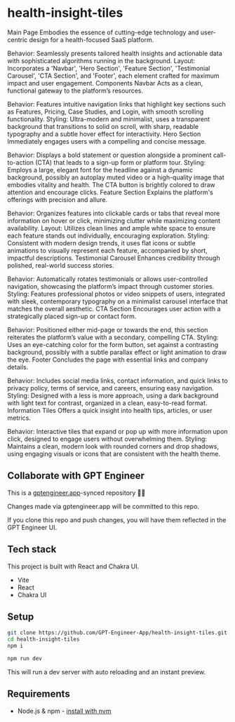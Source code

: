 # health-insight-tiles

Main Page
Embodies the essence of cutting-edge technology and user-centric design for a health-focused SaaS platform.

Behavior: Seamlessly presents tailored health insights and actionable data with sophisticated algorithms running in the background.
Layout: Incorporates a 'Navbar', 'Hero Section', 'Feature Section', 'Testimonial Carousel', 'CTA Section', and 'Footer', each element crafted for maximum impact and user engagement.
Components
Navbar
Acts as a clean, functional gateway to the platform’s resources.

Behavior: Features intuitive navigation links that highlight key sections such as Features, Pricing, Case Studies, and Login, with smooth scrolling functionality.
Styling: Ultra-modern and minimalist, uses a transparent background that transitions to solid on scroll, with sharp, readable typography and a subtle hover effect for interactivity.
Hero Section
Immediately engages users with a compelling and concise message.

Behavior: Displays a bold statement or question alongside a prominent call-to-action (CTA) that leads to a sign-up form or platform tour.
Styling: Employs a large, elegant font for the headline against a dynamic background, possibly an autoplay muted video or a high-quality image that embodies vitality and health. The CTA button is brightly colored to draw attention and encourage clicks.
Feature Section
Explains the platform's offerings with precision and allure.

Behavior: Organizes features into clickable cards or tabs that reveal more information on hover or click, minimizing clutter while maximizing content availability.
Layout: Utilizes clean lines and ample white space to ensure each feature stands out individually, encouraging exploration.
Styling: Consistent with modern design trends, it uses flat icons or subtle animations to visually represent each feature, accompanied by short, impactful descriptions.
Testimonial Carousel
Enhances credibility through polished, real-world success stories.

Behavior: Automatically rotates testimonials or allows user-controlled navigation, showcasing the platform’s impact through customer stories.
Styling: Features professional photos or video snippets of users, integrated with sleek, contemporary typography on a minimalist carousel interface that matches the overall aesthetic.
CTA Section
Encourages user action with a strategically placed sign-up or contact form.

Behavior: Positioned either mid-page or towards the end, this section reiterates the platform’s value with a secondary, compelling CTA.
Styling: Uses an eye-catching color for the form button, set against a contrasting background, possibly with a subtle parallax effect or light animation to draw the eye.
Footer
Concludes the page with essential links and company details.

Behavior: Includes social media links, contact information, and quick links to privacy policy, terms of service, and careers, ensuring easy navigation.
Styling: Designed with a less is more approach, using a dark background with light text for contrast, organized in a clean, easy-to-read format.
Information Tiles
Offers a quick insight into health tips, articles, or user metrics.

Behavior: Interactive tiles that expand or pop up with more information upon click, designed to engage users without overwhelming them.
Styling: Maintains a clean, modern look with rounded corners and drop shadows, using engaging visuals or icons that are consistent with the health theme.

## Collaborate with GPT Engineer

This is a [gptengineer.app](https://gptengineer.app)-synced repository 🌟🤖

Changes made via gptengineer.app will be committed to this repo.

If you clone this repo and push changes, you will have them reflected in the GPT Engineer UI.

## Tech stack

This project is built with React and Chakra UI.

- Vite
- React
- Chakra UI

## Setup

```sh
git clone https://github.com/GPT-Engineer-App/health-insight-tiles.git
cd health-insight-tiles
npm i
```

```sh
npm run dev
```

This will run a dev server with auto reloading and an instant preview.

## Requirements

- Node.js & npm - [install with nvm](https://github.com/nvm-sh/nvm#installing-and-updating)
